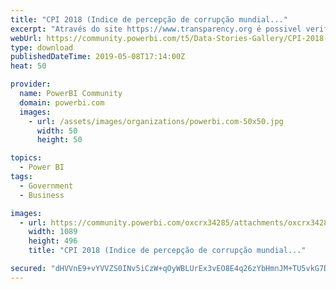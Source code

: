 ```yaml
---
title: "CPI 2018 (Indice de percepção de corrupção mundial..."
excerpt: "Através do site https://www.transparency.org é possivel verificar um trabalho em conjunto com governos , empresas e cidadãos para impedir o abuso de"
webUrl: https://community.powerbi.com/t5/Data-Stories-Gallery/CPI-2018-Indice-de-percep%C3%A7%C3%A3o-de-corrup%C3%A7%C3%A3o-mundial/m-p/686940
type: download
publishedDateTime: 2019-05-08T17:14:00Z
heat: 50

provider:
  name: PowerBI Community
  domain: powerbi.com
  images:
    - url: /assets/images/organizations/powerbi.com-50x50.jpg
      width: 50
      height: 50

topics:
  - Power BI
tags:
  - Government
  - Business

images:
  - url: https://community.powerbi.com/oxcrx34285/attachments/oxcrx34285/DataStoriesGallery/2623/1/cpi2018.PNG
    width: 1089
    height: 496
    title: "CPI 2018 (Indice de percepção de corrupção mundial..."

secured: "dHVVnE9+vYVVZS0INv5iCzW+qOyWBLUrEx3vEO8E4q26zYbHmnJM+TU5vkG7Ddt8RESe2psesrhHJEeGBfWL3HbuPVfmIdNDyxTPIzvbFe0ZSuRpIaF8BFBvdgnexBoGMl+tnrFFlw6fX142NI6aN0TAynv2q0NBn1tRe7tteMWfJcb7VDLWuSd4RLaqYZvB0V0sDzufNFSlBhOahBr92sj5dMqA7LmA1Gh6tUvwcQhbX0EXTxWbh4Z443QA10Qmvo9ntk0seSkifqBMTPTIz1asYZdrxj4j9f+9vLyYo2YdLuu/AAFnkdN0uiRqxc5S0I2JRiVu/jPlR0w/F2EThANZ9dDhZeVF9LLbLr9Y0LHnb1iBinqXL5RhgZnFy4Rx;jQbu+1d/wviPhb+HeyJNhQ=="
---
```


